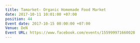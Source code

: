 ```yaml
---
title: Tamarket- Organic Homemade Food Market
date: 2017-10-11 10:01:00 +07:00
position: 44
Event date: 2017-10-15 00:00:00 +07:00
Venue: DeN
Event URL: https://www.facebook.com/events/155999971660028
---
```


